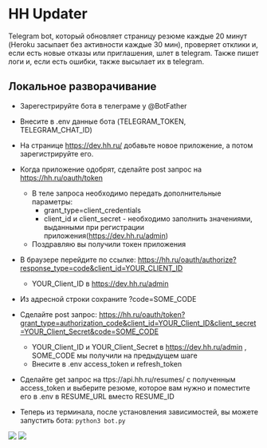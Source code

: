 # HH Updater
Telegram bot, который обновляет страницу резюме каждые 20 минут (Heroku засыпает без активности каждые 30 мин), проверяет отклики и, если есть новые отказы или приглашения, шлет в telegram. Также пишет логи и, если есть ошибки, также высылает их в telegram.

## Локальное разворачивание
+ Зарегестрируйте бота в телеграме у @BotFather
+ Внесите в .env данные бота (TELEGRAM_TOKEN, TELEGRAM_CHAT_ID)
+ На странице https://dev.hh.ru/ добавьте новое приложение, а потом зарегистрируйте его.
+ Когда приложение одобрят, сделайте post запрос на
https://hh.ru/oauth/token
  + В теле запроса необходимо передать дополнительные параметры:
    + grant_type=client_credentials
    + client_id и client_secret - необходимо заполнить значениями, выданными при регистрации приложения(https://dev.hh.ru/admin)
  + Поздравляю вы получили токен приложения

+ В браузере перейдите по ссылке: 
https://hh.ru/oauth/authorize?response_type=code&client_id=YOUR_CLIENT_ID
  + YOUR_Client_ID в https://dev.hh.ru/admin
+ Из адресной строки сохраните ?code=SOME_CODE
+ Сделайте post запрос:
 https://hh.ru/oauth/token?grant_type=authorization_code&client_id=YOUR_Client_ID&client_secret=YOUR_Client_Secret&code=SOME_CODE
  + YOUR_Client_ID и YOUR_Client_Secret в https://dev.hh.ru/admin , SOME_CODE мы получили на предыдущем шаге
  + Внесите в .env access_token и refresh_token
+ Сделайте get запрос на ttps://api.hh.ru/resumes/ с полученным access_token и выберите резюме, которое вам нужно и поместите его в .env в RESUME_URL вместо RESUME_ID
+ Теперь из терминала, после установления зависимостей, вы можете запустить бота:
  ```python3 bot.py```

<!-- ## Деплой на Heroku

UPD: Бесплатный Heroku не хранит базу, изменения для него будут внесены по мере возможности.
+ Зарегистрируйтесь на [Heroku](https://www.heroku.com/)
+ Создайте приложение (кнопка New → Create new app)
+ Теперь свяжите ваш аккаунт Heroku c GitHub: в интерфейсе Heroku зайдите в раздел Deploy, в разделе Deployment method выберите GitHub и нажмите на кнопку Connect to GitHub.
+ Добавить переменные окружения нужно вручную в настройках Heroku, в разделе Settings → Config Vars.
Нажмите Reveal Config Vars и добавьте поочерёдно ключ и значение для каждой переменной
+ Перейдите во вкладку Resources и активируйте переключатель напротив строки worker python bot.py -->

<img src="screen(2022-03-10T20-52-03).png"/>
<img src="screen(2022-03-10T20-52-10).png"/>
